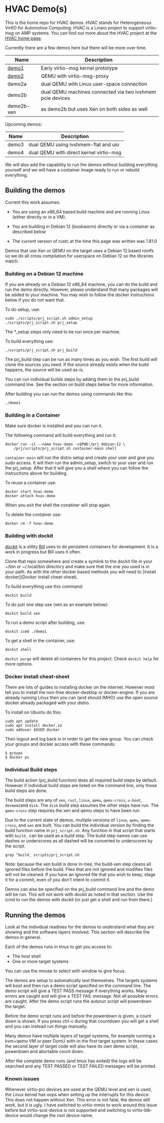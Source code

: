 # HVAC Demo(s)

This is the home repo for HVAC demos.
HVAC stands for Heterogeneous VirtIO for Automotive Computing.
HVAC is a Linaro project to support virtio-msg on AMP systems.
You can find out more about the HVAC project at the [HVAC home page](https://linaro.atlassian.net/wiki/spaces/HVAC/overview).

Currently there are a few demos here but there will be more over time.

| Name       | Description                                               |
|------------|-----------------------------------------------------------|
| [demo1](demo1.readme.md)  | Early virtio-msg kernel prototype          |
| [demo2](demo2.readme.md)  | QEMU with virtio-msg-proxy                 |
| demo2a     | dual QEMU with Linux user-space connection                |
| demo2b     | dual QEMU machines connected via two ivshmem pcie devices |
| demo2b-xen | as demo2b but uses Xen on both sides as well              |

Upcoming demos:

| Name       | Description                                               |
|------------|-----------------------------------------------------------|
| demo3      | dual QEMU using ivshmem-flat and uio                      |
| demo4      | dual QEMU with direct kernel virtio-msg                   |

We will also add the capability to run the demos without building everything
yourself and we will have a container image ready to run or rebuild everything.

## Building the demos

Current this work assumes:

* You are using an x86_64 based build machine and are running Linux
(either directly or in a VM).

* You are building in Debian 12 (bookworm) directly or via a container as
described below

* The current version of rustc at the time this page was written was 1.81.0

Demos that use Xen or QEMU on the target uses a Debian 12 based rootfs so we
do all cross compilation for userspace on Debian 12 so the libraries match.

### Building on a Debian 12 machine

If you are already on a Debian 12 x86_64 machine, you can do the build and
run the demo directly.  However, please understand that many packages will be
added to your machine.  You may wish to follow the docker instructions below
if you do not want that.

To do setup, use:

```
sudo ./scripts/prj_script.sh admin_setup
./scripts/prj_script.sh prj_setup
```

The *_setup steps only need to be run once per machine.

To build everything use:

```
./scripts/prj_script.sh prj_build
```

The prj_build step can be run as many times as you wish.  The first build will
clone the sources you need.  If the source already exists when the build
happens, the source will be used as-is.

You can run individual builds steps by adding them to the prj_build command
line.  See the section on build steps below for more information.

After building you can run the demos using commands like this:

```
./demo1
```

### Building in a Container

Make sure docker is installed and you can run it.

The following command will build everything and run it:

```
docker run -it --name hvac-demo -v$PWD:/prj debian:12 \
    /prj/scripts/prj_script.sh container-main shell
```

`container-main` will run the distro setup and create your user and give you sudo
access.  It will then run the admin_setup, switch to your user and run the
prj_setup.  After that it will give you a shell where you can follow the
instructions above for building.

To reuse a container use:
```
docker start hvac-demo
docker attach hvac-demo
```

When you exit the shell the conatiner will stop again.

To delete the container use:

```
docker rm -f hvac-demo
```

### Building with dockit

[dockit](https://github.com/wmamills/cloudbuild) is a utility [Bill](https://github.com/wmamills)
uses to do persistent containers for development.  It is a work in progress but
Bill uses it often.

Clone that repo somewhere and create a symlink to the dockit file in your ~/bin
or ~/.local/bin directory and make sure that the one you used is in your path.
As with the other docker based methods you will need to
[install docker](Docker install cheat-sheat).

To build everything use this command:

```
dockit build
```

To do just one step use (xen as an example below):
```
dockit build xen
```

To run a demo script after building, use:
```
dockit icmd ./demo1
```

To get a shell in the container, use:
```
dockit shell
```

`dockit purge` will delete all containers for this project. Check 
`dockit help` for more options.

### Docker install cheat-sheet

There are lots of guides to installing docker on the internet.  However most
tell you to install the non-free docker-desktop or docker-engine.  If you are
already running Linux then you can (and should IMHO) use the open source docker
already packaged with your distro.

To install on Ubuntu do this:

```
sudo apt update
sudo apt install docker.io
sudo adduser $USER docker
```

Then logout and log back in in order to get the new group. You can check your
groups and docker access with these commands:

```
$ groups
$ docker ps
```

### Individual Build steps

The build action (prj_build function) does all required build steps by default.
However if individual build steps are listed on the command line, only those
build steps are done.

The build steps are any of `xen`, `rust`, `linux`, `qemu`, `qemu-cross`,
`u-boot`, `devmem2`and `disk`.  The `disk` build step assumes the other steps
have run. The `qemu-cross` step requires the xen and qemu steps to have been
run.

Due to the current state of demos, multiple versions of `linux`, `qemu`,
`qemu-cross`, and `xen` are built.  You can build the individual version by
finding the build function name in `prj_script.sh`.  Any function in that script
that starts with `build_` can be used as a build step.  The build step names
can use dashes or underscores as all dashed will be converted to underscores by
the script.

```
grep ^build_ scripts/prj_script.sh
```

Note: because the xen build is done in-tree, the build-xen step cleans all
ignored files before the build.  Files that are not ignored and modifies files
will not be cleaned. If you have an ignored file that you wish to keep,
stage it for a commit, even of you don't intent to commit it.

Demos can also be specified on the prj_build command line and the demo will
be run.  This will not work with dockit as noted in that section. Use the icmd
to run the demos with dockit (or just get a shell and run from there.)

## Running the demos

Look at the individual readmes for the demos to understand what they are
showing and the software layers involved.  This section will describe the demos
in general.

Each of the demos runs in tmux to get you access to:
* The host shell
* One or more target systems

You can use the mouse to select with window to give focus.

The demos are setup to automatically test themselves.
The targets systems will boot and then run a demo script specified on the
command line. The demo script will give a TEST PASS message if everything works.
Many errors are caught and will give a TEST FAIL message. Not all possible
errors are caught. After the demo script runs the autorun script will
powerdown the target.

Before the demo script runs and before the powerdown is given, a count down is
shown. If you press ctrl-c during that countdown you will get a shell and you
can instead run things manually.

Many demos have multiple layers of target systems, for example running a
kvm+qemu VM or peer DomU with-in the first target system.  In these cases the
second layer of target code will also have its own demo script, powerdown and
abortable count down.

After the complete demo runs (and tmux has exited) the logs will be searched
and any TEST PASSED or TEST FAILED messages will be printed.

### Known issues

Whenever virtio-pci devices are used at the QEMU level and xen is used, the
Linux kernel has oops when setting up the interrupts for this device.
This does not happen without Xen.  This error is not fatal, the demos still
work, but it is ugly.  I have switched to virtio-mmio to work around this issue
before but virtio-scsi-device is not supported and switching to
virtio-blk-device would change the root device name.
